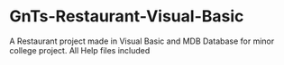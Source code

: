# GnTs-Restaurant-Visual-Basic
A Restaurant project made in Visual Basic and MDB Database for minor college project. All Help files included

